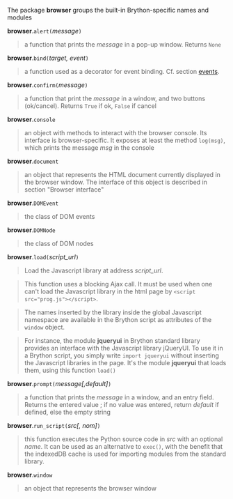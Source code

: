 The package **browser** groups the built-in Brython-specific names and modules

**browser**.`alert(`_message_`)`
> a function that prints the _message_ in a pop-up window. Returns `None`

**browser**.`bind(`_target, event_`)`
> a function used as a decorator for event binding. Cf. section [events](events.html).

**browser**.`confirm(`_message_`)`
> a function that print the _message_ in a window, and two buttons (ok/cancel). Returns `True` if ok, `False` if cancel

**browser**.`console`
> an object with methods to interact with the browser console. Its interface is browser-specific. It exposes at least the method `log(msg)`, which prints the message _msg_ in the console

**browser**.`document`
> an object that represents the HTML document currently displayed in the browser window. The interface of this object is described in section "Browser interface"

**browser**.`DOMEvent`
> the class of DOM events

**browser**.`DOMNode`
> the class of DOM nodes

**browser**.`load(`_script\_url_`)`
> Load the Javascript library at address _script\_url_.

> This function uses a blocking Ajax call. It must be used when one can't
> load the Javascript library in the html page by
> `<script src="prog.js"></script>`.

> The names inserted by the library inside the global Javascript namespace
> are available in the Brython script as attributes of the `window` object.

> For instance, the module **jqueryui** in Brython standard library
> provides an interface with the Javascript library jQueryUI. To use it in a
> Brython script, you simply write `import jqueryui` without inserting the
> Javascript libraries in the page. It's the module **jqueryui** that
> loads them, using this function `load()`

**browser**.`prompt(`_message[,default]_`)`
> a function that prints the _message_ in a window, and an entry field.
> Returns the entered value ; if no value was entered, return _default_ if
> defined, else the empty string

**browser**.`run_script(`_src[, nom]_`)`
> this function executes the Python source code in _src_ with an optional
> _name_. It can be used as an alternative to `exec()`, with the benefit
> that the indexedDB cache is used for importing modules from the standard
> library.


**browser**.`window`
> an object that represents the browser window

